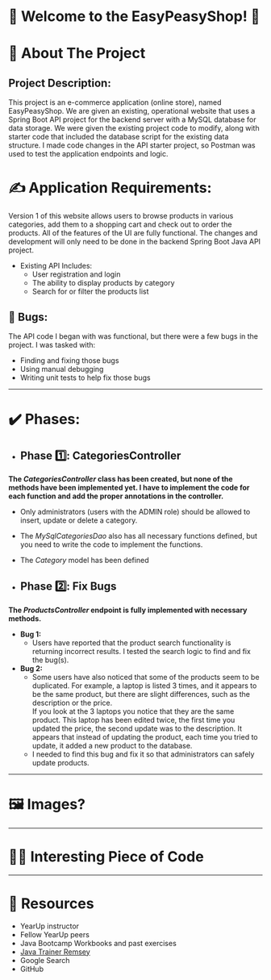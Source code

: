 # 🏪 Welcome to the EasyPeasyShop! 🛒

# 📖 About The Project

## Project Description:
This project is an e-commerce application (online store), named EasyPeasyShop. We are given an existing, operational website that uses a Spring Boot API project for the backend server with a MySQL database for data storage. We were given the existing project code to modify, along with starter code that included the database script for the existing data structure. I made code changes in the API starter project, so Postman was used to test the application endpoints and logic. 

# ✍️ Application Requirements: 
Version 1 of this website allows users to browse products in various categories, 
add them to a shopping cart and check out to order the products. All of the 
features of the UI are fully functional. The changes and development will only 
need to be done in the backend Spring Boot Java API project. 
- Existing API Includes:
  - User registration and login
  - The ability to display products by category
  - Search for or filter the products list

## 🐞 Bugs:
The API code I began with was functional, but there were a few bugs in the project. I was tasked with:

  - Finding and fixing those bugs
  - Using manual debugging
  - Writing unit tests to help fix those bugs
---

# ✔️ Phases:
- ## Phase 1️⃣: CategoriesController
**The *CategoriesController* class has been created, but none of the methods have been implemented yet. I have to implement the code for each function and add the proper annotations in the controller.**
  - Only administrators (users with the ADMIN role) should be allowed to insert, update or delete a category.
  - The *MySqlCategoriesDao* also has all necessary functions defined, but you 
need to write the code to implement the functions.
  - The *Category* model has been defined
   
- ## Phase 2️⃣: Fix Bugs
**The *ProductsController* endpoint is fully implemented with necessary methods.**
  - **Bug 1:**
    - Users have reported that the product search functionality is returning incorrect 
results. I tested the search logic to find and fix the bug(s).
  - **Bug 2:**
    - Some users have also noticed that some of the products seem to be duplicated. 
For example, a laptop is listed 3 times, and it appears to be the same product, but 
there are slight differences, such as the description or the price.  
If you look at the 3 laptops you notice that they are the same product. This laptop 
has been edited twice, the first time you updated the price, the second update 
was to the description. It appears that instead of updating the product, each time 
you tried to update, it added a new product to the database.
    - I needed to find this bug and fix it so that administrators can safely update 
products. 

---
# 🖼️ Images?


---

# 👩‍💻 Interesting Piece of Code


---

# 🌱 Resources
- YearUp instructor  
- Fellow YearUp peers  
- Java Bootcamp Workbooks and past exercises  
- [Java Trainer Remsey](https://chatgpt.com/g/g-6800332fde008191822e81c0f54c8321-java-trainer-remsey)  
- Google Search  
- GitHub  
